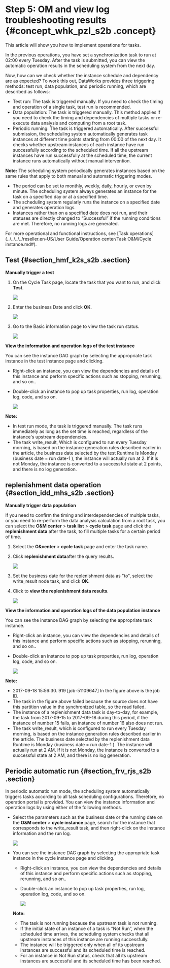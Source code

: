 # Step 5: OM and view log troubleshooting results {#concept_whk_pzl_s2b .concept}

This article will show you how to implement operations for tasks.

In the previous operations, you have set a synchronization task to run at 02:00 every Tuesday. After the task is submitted, you can view the automatic operation results in the scheduling system from the next day.

Now, how can we check whether the instance schedule and dependency are as expected? To work this out, DataWorks provides three triggering methods: test run, data population, and periodic running, which are described as follows:

-   Test run: The task is triggered manually. If you need to check the timing and operation of a single task, test run is recommended.
-   Data population: The task is triggered manually. This method applies if you need to check the timing and dependencies of multiple tasks or re-execute data analysis and computing from a root task.
-   Periodic running: The task is triggered automatically. After successful submission, the scheduling system automatically generates task instances at different time points starting from 00:00 of the next day. It checks whether upstream instances of each instance have run successfully according to the scheduled time. If all the upstream instances have run successfully at the scheduled time, the current instance runs automatically without manual intervention.

**Note:** The scheduling system periodically generates instances based on the same rules that apply to both manual and automatic triggering modes.

-   The period can be set to monthly, weekly, daily, hourly, or even by minute. The scheduling system always generates an instance for the task on a specified day or at a specified time.
-   The scheduling system regularly runs the instance on a specified date and generates operation logs.
-   Instances rather than on a specified date does not run, and their statuses are directly changed to “Successful” if the running conditions are met. Therefore, no running logs are generated.

For more operational and functional instructions, see [Task operations](../../../../reseller.en-US/User Guide/Operation center/Task O&M/Cycle instance.md#).

## Test {#section_hmf_k2s_s2b .section}

**Manually trigger a test**

1.  On the Cycle Task page, locate the task that you want to run, and click **Test**.

    ![](http://static-aliyun-doc.oss-cn-hangzhou.aliyuncs.com/assets/img/16184/15389844869007_en-US.png)

2.  Enter the business Date and click **OK**.

    ![](http://static-aliyun-doc.oss-cn-hangzhou.aliyuncs.com/assets/img/16184/15389844869008_en-US.png)

3.  Go to the Basic information page to view the task run status.

    ![](http://static-aliyun-doc.oss-cn-hangzhou.aliyuncs.com/assets/img/16184/15389844879009_en-US.png)


**View the information and operation logs of the test instance**

You can see the instance DAG graph by selecting the appropriate task instance in the test instance page and clicking.

-   Right-click an instance, you can view the dependencies and details of this instance and perform specific actions such as stopping, rerunning, and so on..
-   Double-click an instance to pop up task properties, run log, operation log, code, and so on.

    ![](http://static-aliyun-doc.oss-cn-hangzhou.aliyuncs.com/assets/img/16184/15389844879010_en-US.png)


**Note:** 

-   In test run mode, the task is triggered manually. The task runs immediately as long as the set time is reached, regardless of the instance's upstream dependencies.
-   The task write\_result, Which is configured to run every Tuesday morning, is based on the instance generation rules described earlier in the article, the business date selected by the test Runtime is Monday \(business date = run date-1 \), the instance will actually run at 2. If it is not Monday, the instance is converted to a successful state at 2 points, and there is no log generation.

## replenishment data operation {#section_idd_mhs_s2b .section}

**Manually trigger data population**

If you need to confirm the timing and interdependencies of multiple tasks, or you need to re-perform the data analysis calculation from a root task, you can select the **O&amp;M center** \> **task list** \> **cycle task** page and click the **replenishment data** after the task, to fill multiple tasks for a certain period of time.

1.  Select the **O&amp;center** \> **cycle task** page and enter the task name.
2.  Click **replenishment data**after the query results.

    ![](http://static-aliyun-doc.oss-cn-hangzhou.aliyuncs.com/assets/img/16184/15389844879016_en-US.png)

3.  Set the business date for the replenishment data as "to", select the write\_result node task, and click **OK**.
4.  Click to **view the replenishment data results**.

    ![](images/9018_en-US.png)


**View the information and operation logs of the data population instance**

You can see the instance DAG graph by selecting the appropriate task instance.

-   Right-click an instance, you can view the dependencies and details of this instance and perform specific actions such as stopping, rerunning, and so on..
-   Double-click an instance to pop up task properties, run log, operation log, code, and so on.

    ![](images/9019_en-US.png)


**Note:** 

-   2017-09-18 15:56:30. 919 \[job-51109647\] In the figure above is the job ID.
-   The task in the figure above failed because the source does not have this partition value in the synchronized table, so the read failed.
-   The instance of a replenishment data task is day-to-day, for example, the task from 2017-09-15 to 2017-09-18 during this period, if the instance of number 15 fails, an instance of number 16 also does not run.
-   The task write\_result, which is configured to run every Tuesday morning, is based on the instance generation rules described earlier in the article. The business date selected by the replenishment data Runtime is Monday \(business date = run date-1 \). The instance will actually run at 2 AM. If it is not Monday, the instance is converted to a successful state at 2 AM, and there is no log generation.

## Periodic automatic run {#section_frv_rjs_s2b .section}

In periodic automatic run mode, the scheduling system automatically triggers tasks according to all task scheduling configurations. Therefore, no operation portal is provided. You can view the instance information and operation logs by using either of the following methods.

-   Select the parameters such as the business date or the running date on the **O&amp;M center** \> **cycle instance** page, search for the instance that corresponds to the write\_result task, and then right-click on the instance information and the run log.

    ![](http://static-aliyun-doc.oss-cn-hangzhou.aliyuncs.com/assets/img/16184/15389844879020_en-US.png)

-   You can see the instance DAG graph by selecting the appropriate task instance in the cycle instance page and clicking.

    -   Right-click an instance, you can view the dependencies and details of this instance and perform specific actions such as stopping, rerunning, and so on..
    -   Double-click an instance to pop up task properties, run log, operation log, code, and so on.

        ![](http://static-aliyun-doc.oss-cn-hangzhou.aliyuncs.com/assets/img/16184/15389844879021_en-US.png)

    **Note:** 

    -   The task is not running because the upstream task is not running.
    -   If the initial state of an instance of a task is “Not Run”, when the scheduled time arrives, the scheduling system checks that all upstream instances of this instance are running successfully.
    -   The instance will be triggered only when all of its upstream instances are successful and its scheduled time is reached.
    -   For an instance in Not Run status, check that all its upstream instances are successful and its scheduled time has been reached.


